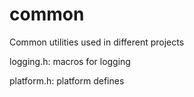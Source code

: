 
# common

Common utilities used in different projects

logging.h: macros for logging

platform.h: platform defines








